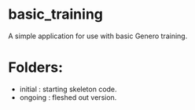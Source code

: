 # basic_training
A simple application for use with basic Genero training.

# Folders:
* initial : starting skeleton code.
* ongoing : fleshed out version.
